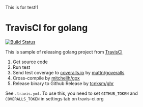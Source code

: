 This is for test!1

TravisCI for golang
====

[![Build Status](https://travis-ci.org/tcnksm-sample/travis-golang.svg?branch=master)](https://travis-ci.org/tcnksm-sample/travis-golang)

This is sample of releasing golang project from [TravisCI](https://travis-ci.org)

1. Get source code
1. Run test
1. Send test coverage to [coveralls.io](https://coveralls.io/) by [mattn/goveralls](https://github.com/mattn/goveralls)
1. Cross-compile by [mitchellh/gox](https://github.com/mitchellh/gox)
1. Release binary to Github Release by [tcnksm/ghr](https://github.com/tcnksm/ghr)

See `.travis.yml`. To use this, you need to set `GITHUB_TOKEN` and `COVERALLS_TOKEN` in settings tab on travis-ci.org



